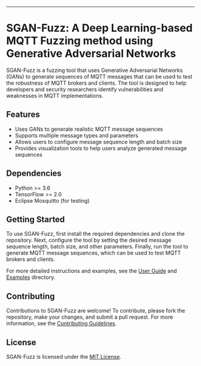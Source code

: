 ---
# SGAN-Fuzz: A Deep Learning-based MQTT Fuzzing method using Generative Adversarial Networks

SGAN-Fuzz is a fuzzing tool that uses Generative Adversarial Networks (GANs) to generate sequences of MQTT messages that can be used to test the robustness of MQTT brokers and clients. The tool is designed to help developers and security researchers identify vulnerabilities and weaknesses in MQTT implementations.

## Features
- Uses GANs to generate realistic MQTT message sequences
- Supports multiple message types and parameters
- Allows users to configure message sequence length and batch size
- Provides visualization tools to help users analyze generated message sequences

## Dependencies
- Python >= 3.6
- TensorFlow >= 2.0
- Eclipse Mosquitto (for testing)

## Getting Started
To use SGAN-Fuzz, first install the required dependencies and clone the repository. Next, configure the tool by setting the desired message sequence length, batch size, and other parameters. Finally, run the tool to generate MQTT message sequences, which can be used to test MQTT brokers and clients.

For more detailed instructions and examples, see the [User Guide](user_guide.md) and [Examples](examples/) directory.

## Contributing
Contributions to SGAN-Fuzz are welcome! To contribute, please fork the repository, make your changes, and submit a pull request. For more information, see the [Contributing Guidelines](CONTRIBUTING.md).

## License
SGAN-Fuzz is licensed under the [MIT License](LICENSE).
